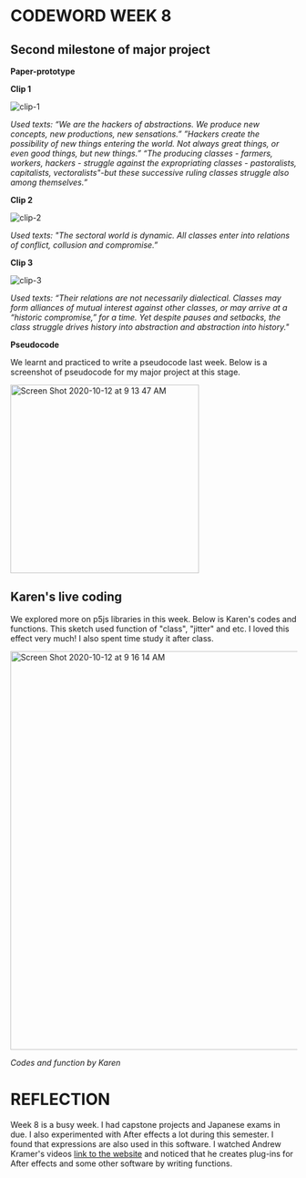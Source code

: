 # CODEWORD WEEK 8

## Second milestone of major project

**Paper-prototype**

**Clip 1**

![clip-1](https://user-images.githubusercontent.com/68975607/93290116-928c7600-f812-11ea-9fe1-544810dd423c.gif)

*Used texts: “We are the hackers of abstractions. We produce new concepts, new productions, new sensations.”  ”Hackers create the possibility of new things entering the world. Not always great things, or even good things, but new things.”
“The producing classes - farmers, workers, hackers - struggle against the expropriating classes - pastoralists, capitalists, vectoralists"-but these successive ruling classes struggle also among themselves.”*

**Clip 2**

![clip-2](https://user-images.githubusercontent.com/68975607/93290118-94563980-f812-11ea-8dbd-5e43043389b6.gif)

*Used texts: "The sectoral world is dynamic. All classes enter into relations of conflict, collusion and compromise.”*

**Clip 3**

![clip-3](https://user-images.githubusercontent.com/68975607/93290119-95876680-f812-11ea-91a3-1fcbaa414cba.gif)

*Used texts: “Their relations are not necessarily dialectical. Classes may form alliances of mutual interest against other classes, or may arrive at a “historic compromise,” for a time. Yet despite pauses and setbacks, the class struggle drives history into abstraction and abstraction into history."*

**Pseudocode**

We learnt and practiced to write a pseudocode last week. Below is a screenshot of pseudocode for my major project at this stage.

<img width="331" alt="Screen Shot 2020-10-12 at 9 13 47 AM" src="https://user-images.githubusercontent.com/68975607/95696259-fc126f80-0c6c-11eb-95bf-9e0e4c5b62f5.png">

## Karen's live coding

We explored more on p5js libraries in this week. Below is Karen's codes and functions. This sketch used function of "class", "jitter" and etc. I loved this effect very much! I also spent time study it after class.

<img width="700" alt="Screen Shot 2020-10-12 at 9 16 14 AM" src="https://user-images.githubusercontent.com/68975607/95695991-f23c3c80-0c6b-11eb-8f45-00d2c6abe028.png">

*Codes and function by Karen*

# REFLECTION
Week 8 is a busy week. I had capstone projects and Japanese exams in due. I also experimented with After effects a lot during this semester. I found that expressions are also used in this software. I watched Andrew Kramer's videos [link to the website](https://www.videocopilot.net/) and noticed that he creates plug-ins for After effects and some other software by writing functions. 
